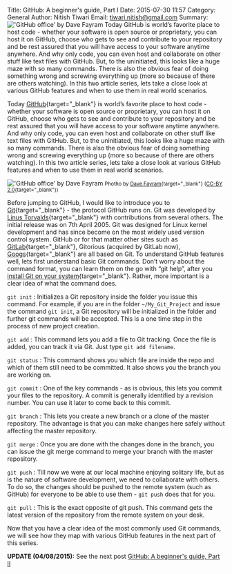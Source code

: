 Title: GitHub: A beginner's guide, Part I
Date: 2015-07-30 11:57
Category: General
Author: Nitish Tiwari
Email: tiwari.nitish@gmail.com
Summary: !['GitHub office' by Dave Fayram]({filename}/images/2015-07-30_gitHub_a_beginners_guide_part_1/github_office-dave_fayram.jpg "'GitHub office' by Dave Fayram") Today GitHub is world’s favorite place to host code - whether your software is open source or proprietary, you can host it on GitHub, choose who gets to see and contribute to your repository and be rest assured that you will have access to your software anytime anywhere. And why only code, you can even host and collaborate on other stuff like text files with GitHub. But, to the uninitiated, this looks like a huge maze with so many commands. There is also the obvious fear of doing something wrong and screwing everything up (more so because of there are others watching). In this two article series, lets take a close look at various GitHub features and when to use them in real world scenarios.


Today [GitHub](https://github.com/ "GitHub Home"){target="_blank"} is world’s favorite place to host code - whether your software is open source or proprietary, you can host it on GitHub, choose who gets to see and contribute to your repository and be rest assured that you will have access to your software anytime anywhere. And why only code, you can even host and collaborate on other stuff like text files with GitHub. But, to the uninitiated, this looks like a huge maze with so many commands. There is also the obvious fear of doing something wrong and screwing everything up (more so because of there are others watching). In this two article series, lets take a close look at various GitHub features and when to use them in real world scenarios.

!['GitHub office' by Dave Fayram]({filename}/images/2015-07-30_gitHub_a_beginners_guide_part_1/github_office-dave_fayram.jpg "'GitHub office' by Dave Fayram")
<small>Photho by [Dave Fayram](https://www.flickr.com/photos/davefayram/ "Dave Fayram profile at Flickr"){target="_blank"} ([CC-BY 2.0](https://creativecommons.org/licenses/by/2.0/ "Creative Commons - Attribution 2.0 Generic (CC BY 2.0)"){target="_blank"})</small>

Before jumping to GitHub, I would like to introduce you to [Git](https://git-scm.com/ "Git Home Page"){target="_blank"} - the protocol GitHub runs on. Git was developed by [Linus Torvalds](https://en.wikipedia.org/wiki/Linus_Torvalds "Torvalds' bio"){target="_blank"} with contributions from several others. The initial release was on 7th April 2005. Git was designed for Linux kernel development and has since become on the most widely used version control system. GitHub or for that matter other sites such as [GitLab](https://about.gitlab.com/ "GitLab Home Page"){target="_blank"}, Gitorious (acquired by GitLab now), [Googs](http://gogs.io/ "Googs Home Page"){target="_blank"} are all based on Git. To understand GitHub features well, lets first understand basic Git commands. Don’t worry about the command format, you can learn them on the go with “git help”, after you [install Git on your system](https://git-scm.com/book/en/v2/Getting-Started-Installing-Git "Getting Started - Installing Git"){target="_blank"}. Rather, more important is a clear idea of what the command does.

```git init```
:   Initializes a Git repository inside the folder you issue this command. For example, if you are in the folder ```~/My_Git_Project``` and issue the command ```git init```, a Git repository will be initialized in the folder and further git commands will be accepted. This is a one time step in the process of new project creation.

```git add```
:   This command lets you add a file to Git tracking. Once the file is added, you can track it via Git. Just type ```git add filename```.

```git status```
:   This command shows you which file are inside the repo and which of them still need to be committed. It also shows you the branch you are working on.

```git commit```
:   One of the key commands - as is obvious, this lets you commit your files to the repository. A commit is generally identified by a revision number. You can use it later to come back to this commit.

```git branch```
:   This lets you create a new branch or a clone of the master repository. The advantage is that you can make changes here safely without affecting the master repository.

```git merge```
:   Once you are done with the changes done in the branch, you can issue the git merge command to merge your branch with the master repository.

```git push```
:   Till now we were at our local machine enjoying solitary life, but as is the nature of software development, we need to collaborate with others. To do so, the changes should be pushed to the remote system (such as GitHub) for everyone to be able to use them - ```git push``` does that for you.

```git pull```
:   This is the exact opposite of git push. This command gets the latest version of the repository from the remote system on your desk.

Now that you have a clear idea of the most commonly used Git commands, we will see how they map with various GitHub features in the next part of this series.

**UPDATE (04/08/2015):** See the next post [GitHub: A beginner's guide, Part II](/github-a-beginners-guide-part-ii.html "See 'GitHub: A beginner's guide, Part II'")
